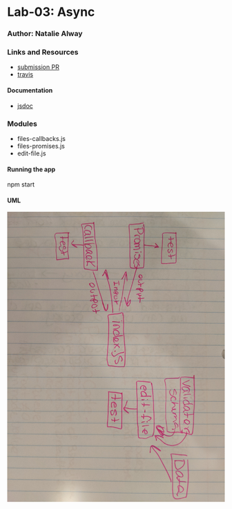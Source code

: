 # Lab-03: Async

### Author: Natalie Alway

### Links and Resources
* [submission PR](https://github.com/nataliealway-401-advanced-javascript/lab03-async/pull/1)
* [travis](https://www.travis-ci.com/nataliealway-401-advanced-javascript/lab03-async)

#### Documentation
* [jsdoc](https://github.com/nataliealway-401-advanced-javascript/lab03-async/tree/workingBranch/docs)

### Modules
* files-callbacks.js
* files-promises.js
* edit-file.js

#### Running the app
npm start
  

#### UML 
![UML](./assets/lab3UML.jpg)

